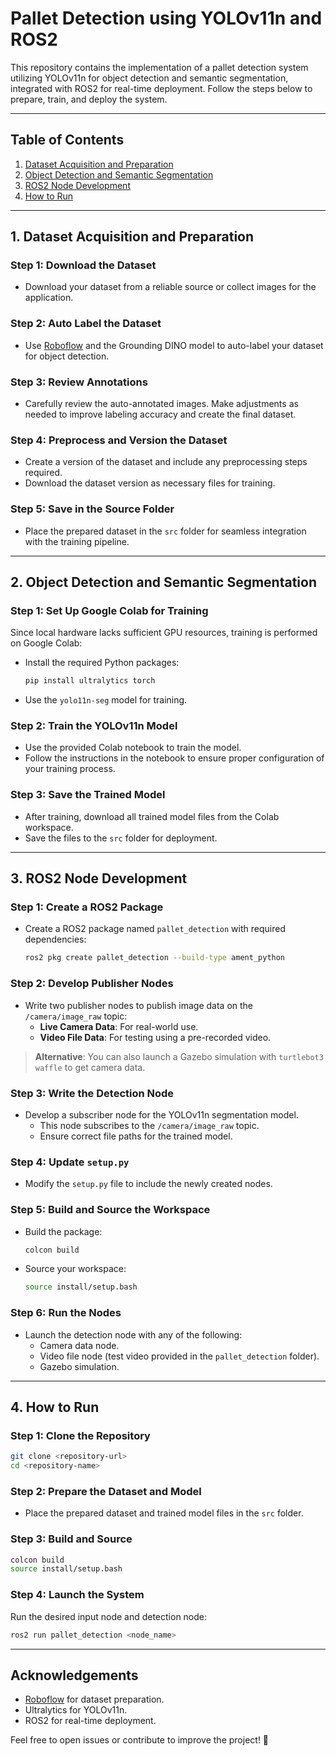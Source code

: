 # Pallet Detection using YOLOv11n and ROS2

This repository contains the implementation of a pallet detection system utilizing YOLOv11n for object detection and semantic segmentation, integrated with ROS2 for real-time deployment. Follow the steps below to prepare, train, and deploy the system.

---

## **Table of Contents**

1. [Dataset Acquisition and Preparation](#dataset-acquisition-and-preparation)  
2. [Object Detection and Semantic Segmentation](#object-detection-and-semantic-segmentation)  
3. [ROS2 Node Development](#ros2-node-development)  
4. [How to Run](#how-to-run)

---

## **1. Dataset Acquisition and Preparation**

### Step 1: Download the Dataset
- Download your dataset from a reliable source or collect images for the application.  

### Step 2: Auto Label the Dataset  
- Use [Roboflow](https://app.roboflow.com/) and the Grounding DINO model to auto-label your dataset for object detection.  

### Step 3: Review Annotations  
- Carefully review the auto-annotated images. Make adjustments as needed to improve labeling accuracy and create the final dataset.  

### Step 4: Preprocess and Version the Dataset  
- Create a version of the dataset and include any preprocessing steps required.  
- Download the dataset version as necessary files for training.

### Step 5: Save in the Source Folder  
- Place the prepared dataset in the `src` folder for seamless integration with the training pipeline.

---

## **2. Object Detection and Semantic Segmentation**

### Step 1: Set Up Google Colab for Training  
Since local hardware lacks sufficient GPU resources, training is performed on Google Colab:  
- Install the required Python packages:  
  ```bash
  pip install ultralytics torch
  ```
- Use the `yolo11n-seg` model for training.

### Step 2: Train the YOLOv11n Model  
- Use the provided Colab notebook to train the model.  
- Follow the instructions in the notebook to ensure proper configuration of your training process.

### Step 3: Save the Trained Model  
- After training, download all trained model files from the Colab workspace.  
- Save the files to the `src` folder for deployment.

---

## **3. ROS2 Node Development**

### Step 1: Create a ROS2 Package  
- Create a ROS2 package named `pallet_detection` with required dependencies:  
  ```bash
  ros2 pkg create pallet_detection --build-type ament_python
  ```

### Step 2: Develop Publisher Nodes  
- Write two publisher nodes to publish image data on the `/camera/image_raw` topic:  
  - **Live Camera Data**: For real-world use.  
  - **Video File Data**: For testing using a pre-recorded video.  

> **Alternative**: You can also launch a Gazebo simulation with `turtlebot3 waffle` to get camera data.  

### Step 3: Write the Detection Node  
- Develop a subscriber node for the YOLOv11n segmentation model.  
  - This node subscribes to the `/camera/image_raw` topic.  
  - Ensure correct file paths for the trained model.

### Step 4: Update `setup.py`  
- Modify the `setup.py` file to include the newly created nodes.  

### Step 5: Build and Source the Workspace  
- Build the package:  
  ```bash
  colcon build
  ```
- Source your workspace:  
  ```bash
  source install/setup.bash
  ```

### Step 6: Run the Nodes  
- Launch the detection node with any of the following:  
  - Camera data node.  
  - Video file node (test video provided in the `pallet_detection` folder).  
  - Gazebo simulation.

---

## **4. How to Run**

### Step 1: Clone the Repository  
```bash
git clone <repository-url>
cd <repository-name>
```

### Step 2: Prepare the Dataset and Model  
- Place the prepared dataset and trained model files in the `src` folder.

### Step 3: Build and Source  
```bash
colcon build
source install/setup.bash
```

### Step 4: Launch the System  
Run the desired input node and detection node:  
```bash
ros2 run pallet_detection <node_name>
```

---


## **Acknowledgements**  
- [Roboflow](https://app.roboflow.com/) for dataset preparation.  
- Ultralytics for YOLOv11n.  
- ROS2 for real-time deployment.

Feel free to open issues or contribute to improve the project! 🚀
